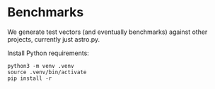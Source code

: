 # Benchmarks

We generate test vectors (and eventually benchmarks) against other projects,
currently just astro.py.

Install Python requirements:

```
python3 -m venv .venv
source .venv/bin/activate
pip install -r 
```

